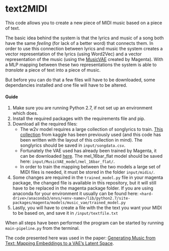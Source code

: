 # text2MIDI

This code allows you to create a new piece of MIDI music based on a piece of text. 

The basic idea behind the system is that the lyrics and music of a song both have the same *feeling* (for lack of a better word) that connects them. In order to use this connection between lyrics and music the system creates a vector representation of the lyrics (using Word2Vec) and a vector representation of the music (using the [MusicVAE](https://magenta.tensorflow.org/music-vae) created by Magenta). With a MLP mapping between these two representations the system is able to *translate* a piece of text into a piece of music.

But before you can do that a few files will have to be downloaded, some dependancies installed and one file will have to be altered.

#### Guide
1) Make sure you are running Python 2.7, if not set up an environment which does.
2) Install the required packages with the requirements file and pip.
3) Download all the required files:
    * The w2v model requires a large collection of songlyrics to train. [This collection](https://www.kaggle.com/mousehead/songlyrics) from kaggle has been previously used (and this code has been written with the layout of this collection in mind). The songlyrics should be saved in `input/songdata.csv`.
    * Fortunately the VAE used has already been trained by Magenta, it can be downloaded [here](http://download.magenta.tensorflow.org/models/music_vae/checkpoints.tar.gz). The mel_16bar_flat model should be saved here: `input/MusicVAE_model/mel_16bar_flat/`.
    * In order to train the mapping between the two models a large set of MIDI files is needed, it must be stored in the folder `input/midis/`.
4) Some changes are required in the `trained_model.py` file in your magenta package, the changed file is available in this repository, but it will still have to be replaced in the magenta package folder. If you are using anaconda for your environment it usually can be found here: `<hard-drive>/anaconda3/envs/<env-name>/lib/python2.7/site-packages/magenta/models/music_vae/trained_model.py`
99) Lastly, you will have to create a file with the the text you want your MIDI to be based on, and save it in `/input/textfile.txt`

When all steps have been performed the program can be started by running `main-pipeline.py` from the terminal.

The code presented here was used in the paper: [Generating Music from Text: Mapping Embeddings to a VAE’s Latent Space](https://esc.fnwi.uva.nl/thesis/centraal/files/f189374806.pdf).